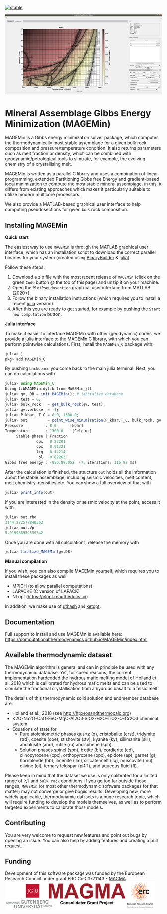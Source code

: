 
[![stable](https://img.shields.io/badge/docs-stable-blue.svg)](https://computationalthermodynamics.github.io/MAGEMin/index.html)

<img src="./pics/GUI.png" alt="drawing" width="640" alt="centered image"/>

# Mineral Assemblage Gibbs Energy Minimization (MAGEMin)
MAGEMin is a Gibbs energy minimization solver package, which computes the thermodynamically most stable assemblage for a given bulk rock composition and pressure/temperature condition. It also returns parameters such as melt fraction or density, which can be combined with geodynamic/petrological tools to simulate, for example, the evolving chemistry of a crystallising melt.

MAGEMin is written as a parallel C library and uses a combination of linear programming, extended Partitioning Gibbs free Energy and gradient-based local minimization to compute the most stable mineral assemblage. In this, it differs from existing approaches which makes it particularly suitable to utilize modern multicore processors.

We also provide a MATLAB-based graphical user interface to help computing pseudosections for given bulk rock composition.

     
## Installing MAGEMin

**Quick start**

The easiest way to use `MAGEMin` is through the MATLAB graphical user interface, which has an installation script to download the correct parallel binaries for your system (created using [BinaryBuilder](https://binarybuilder.org) & [julia](https://julialang.org)).

Follow these steps:
1) Download a zip file with the most recent release of `MAGEMin` (click on the green `Code` button @ the top of this page) and unzip it on your machine.
2) Open the `PlotPseudosection` graphical user interface from MATLAB (2020+). 
3) Follow the binary installation instructions (which requires you to install a recent [julia](https://www.julialang.org) version).
4) After this you are ready to get started, for example by pushing the `Start new computation` button. 

**Julia interface**

To make it easier to interface MAGEMin with other (geodynamic) codes, we provide a julia interface to the MAGEMin C library, with which you can perform pointwise calculations. 
First, install the `MAGEMin_C` package with: 
```julia
julia> ]
pkg> add MAGEMin_C
```  
By pushing `backspace` you come back to the main julia terminal.
Next, you can do calculations with
```julia
julia> using MAGEMin_C
Using libMAGEMin.dylib from MAGEMin_jll
julia> gv, DB = init_MAGEMin();	# initialize database
julia> test = 0;
julia> bulk_rock   = get_bulk_rock(gv, test);	 
julia> gv.verbose  = -1; 							
julia> P_kbar, T_C = 8.0, 1300.0;		
julia> out         = point_wise_minimization(P_kbar,T_C, bulk_rock, gv, DB)  
Pressure          : 8.0      [kbar]
Temperature       : 1300.0    [Celcius]
     Stable phase | Fraction 
              opx   0.22201 
              cpx   0.01321 
              liq   0.14214 
               ol   0.62263 
Gibbs free energy : -856.885052  (71 iterations; 116.82 ms)
```  
After the calculation is finished, the structure `out` holds all the information about the stable assemblage, including seismic velocities, melt content, melt chemistry, densities etc.
You can show a full overview of that with
```julia
julia> print_info(out)
```
If you are interested in the density or seismic velocity at the point,  access it with
```julia
julia> out.rho
3144.282577840362
julia> out.Vp
5.919986959559542
```
Once you are done with all calculations, release the memory with
```julia
julia> finalize_MAGEMin(gv,DB)
```

**Manual compilation**

if you wish, you can also compile MAGEMin yourself, which requires you to install these packages as well:
- MPICH (to allow parallel computations)
- LAPACKE (C version of LAPACK)
- NLopt (https://nlopt.readthedocs.io/)
  
In addition, we make use of [uthash](https://troydhanson.github.io/uthash/) and [ketopt](https://github.com/attractivechaos/klib/blob/master/ketopt.h).

## Documentation
Full support to install and use MAGEMin is available here: https://computationalthermodynamics.github.io/MAGEMin/index.html


## Available thermodynamic dataset
The MAGEMin algorithm is general and can in principle be used with any thermodynamic database. Yet, for speed reasons, the current implementation hardcoded the hydrous mafic melting model of Holland et al. 2018 which is callibrated for hydrous mafic melts and can be used to simulate the fractional crystallisation from a hydrous basalt to a felsic melt. 

The details of this thermodynamic solid solution and endmember database are:
- Holland et al., 2018 (see http://hpxeosandthermocalc.org)
- K2O-Na2O-CaO-FeO-MgO-Al2O3-SiO2-H2O-TiO2-O-Cr2O3 chemical system
- Equations of state for
	- Pure stoichiometric phases quartz (q), cristobalite (crst), tridymite (trd), coesite (coe), stishovite (stv), kyanite (ky), sillimanite (sill), andalusite (and), rutile (ru) and sphene (sph). 
	- Solution phases spinel (spn), biotite (bi), cordierite (cd), clinopyroxene (cpx), orthopyroxene (opx), epidote (ep), garnet (g), hornblende (hb), ilmenite (ilm), silicate melt (liq), muscovite (mu), olivine (ol), ternary feldspar (pl4T), and aqueous fluid (fl).


Please keep in mind that the dataset we use is only calibrated for a limited range of `P`,`T` and `bulk rock` conditions. If you go too far outside those ranges, `MAGEMin` (or most other thermodynamic software packages for that matter) may not converge or give bogus results. 
Developing new, more widely applicable, thermodynamic datasets is a huge research topic, which will require funding to develop the models themselves, as well as to perform targeted experiments to calibrate those models.

## Contributing
You are very welcome to request new features and point out bugs by opening an issue. You can also help by adding features and creating a pull request.

## Funding
Development of this software package was funded by the European Research Council under grant ERC CoG #771143 - [MAGMA](https://magma.uni-mainz.de).
<img src="./pics/MAGMA_Logo.png" alt="drawing" width="480" alt="centered image"/>
